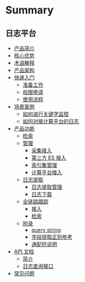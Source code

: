 # Summary

## 日志平台
* [产品简介](产品白皮书/intro/README.md)
* [核心优势](产品白皮书/intro/benefits.md)
* [术语解释](产品白皮书/concepts/glossary.md)
* [产品架构](产品白皮书/concepts/architecture.md)
* [快速入门]()
    * [准备工作](产品白皮书/quickstart/prepare.md)
    * [权限申请](产品白皮书/quickstart/perm.md)
    * [使用流程](产品白皮书/quickstart/guideline_log.md)
* [场景案例]()
    * [如何进行关键字监控](产品白皮书/guide/keyword_monitor.md)
    * [如何对接计算平台的日志](产品白皮书/guide/bkdata_log.md)
* [产品功能]()
    * [检索](产品白皮书/functions/search_log.md)
    * [管理]()
        * [采集接入](产品白皮书/functions/manager/collect_log.md)
        * [第三方 ES 接入](产品白皮书/functions/manager/third_es.md)
        * [索引集管理](产品白皮书/functions/manager/index_es.md)
        * [计算平台接入](产品白皮书/functions/manager/bkdata.md)
    * [日志提取]()
        * [日志提取管理](产品白皮书/functions/log_download/manage.md)
        * [日志下载](产品白皮书/functions/log_download/log_download.md)
    * [全链路跟踪]()
        * [接入](产品白皮书/functions/trace/access.md)
        * [检索](产品白皮书/functions/trace/search.md)
    * [附录]()
        * [query string](产品白皮书/functions/addenda/query_string.md)
        * [字段提取正则参考](产品白皮书/functions/addenda/regex_example.md)
        * [通配符说明](产品白皮书/functions/addenda/wildcard.md)
* [API 文档]()
    * [简介](APIDocs/bk_log/README.md)
    * [日志查询接口](APIDocs/bk_log/zh-hans/esquery_search.md)
* [常见问题](产品白皮书/faq/FAQ.md)
